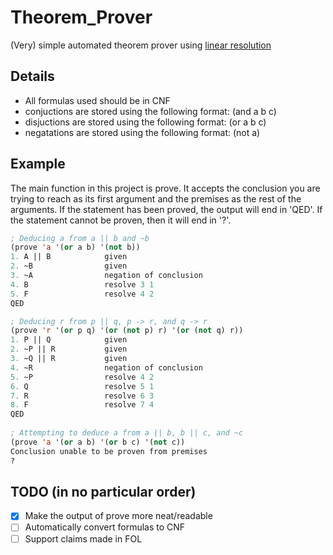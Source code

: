 # Theorem_Prover
(Very) simple automated theorem prover using [linear resolution](http://plato.stanford.edu/entries/reasoning-automated/)

## Details
* All formulas used should be in CNF
* conjuctions are stored using the following format: (and a b c)
* disjuctions are stored using the following format: (or a b c)
* negatations are stored using the following format: (not a)

## Example
The main function in this project is prove. It accepts the conclusion you are trying to reach as its first argument and the premises as the rest of the arguments. If the statement has been proved, the output will end in 'QED'. If the statement cannot be proven, then it will end in '?'.
``` CommonLisp
; Deducing a from a || b and ~b
(prove 'a '(or a b) '(not b))
1. A || B            given
2. ~B                given
3. ~A                negation of conclusion
4. B                 resolve 3 1
5. F                 resolve 4 2
QED

; Deducing r from p || q, p -> r, and q -> r
(prove 'r '(or p q) '(or (not p) r) '(or (not q) r))
1. P || Q            given
2. ~P || R           given
3. ~Q || R           given
4. ~R                negation of conclusion
5. ~P                resolve 4 2
6. Q                 resolve 5 1
7. R                 resolve 6 3
8. F                 resolve 7 4
QED
  
; Attempting to deduce a from a || b, b || c, and ~c
(prove 'a '(or a b) '(or b c) '(not c))
Conclusion unable to be proven from premises
?
```

## TODO (in no particular order)
- [X] Make the output of prove more neat/readable
- [ ] Automatically convert formulas to CNF
- [ ] Support claims made in FOL
